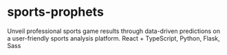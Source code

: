 # sports-prophets
Unveil professional sports game results through data-driven predictions on a user-friendly sports analysis platform. React + TypeScript, Python, Flask, Sass
